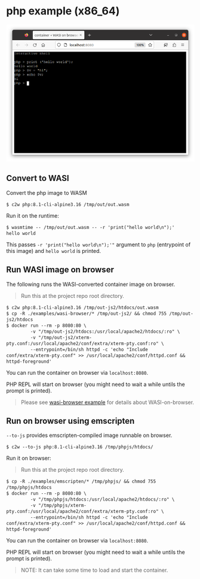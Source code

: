 # php example (x86_64)

![PHP x86_64 on browser](../../docs/images/php-hello-x86-64-wasi-on-browser.png)

## Convert to WASI

Convert the php image to WASM

```
$ c2w php:8.1-cli-alpine3.16 /tmp/out/out.wasm
```

Run it on the runtime:

```
$ wasmtime -- /tmp/out/out.wasm -- -r 'print("hello world\n");'
hello world
```

This passes `-r 'print("hello world\n");'"` argument to `php` (entrypoint of this image) and `hello world` is printed.

## Run WASI image on browser

The following runs the WASI-converted container image on browser.

> Run this at the project repo root directory.

```
$ c2w php:8.1-cli-alpine3.16 /tmp/out-js2/htdocs/out.wasm
$ cp -R ./examples/wasi-browser/* /tmp/out-js2/ && chmod 755 /tmp/out-js2/htdocs
$ docker run --rm -p 8080:80 \
         -v "/tmp/out-js2/htdocs:/usr/local/apache2/htdocs/:ro" \
         -v "/tmp/out-js2/xterm-pty.conf:/usr/local/apache2/conf/extra/xterm-pty.conf:ro" \
         --entrypoint=/bin/sh httpd -c 'echo "Include conf/extra/xterm-pty.conf" >> /usr/local/apache2/conf/httpd.conf && httpd-foreground'
```

You can run the container on browser via `localhost:8080`.

PHP REPL will start on browser (you might need to wait a while untils the prompt is printed).

> Please see [wasi-browser example](../wasi-browser) for details about WASI-on-browser.

## Run on browser using emscripten

`--to-js` provides emscripten-compiled image runnable on browser.

```
$ c2w --to-js php:8.1-cli-alpine3.16 /tmp/phpjs/htdocs/
```

Run it on browser:

> Run this at the project repo root directory.

```
$ cp -R ./examples/emscripten/* /tmp/phpjs/ && chmod 755 /tmp/phpjs/htdocs
$ docker run --rm -p 8080:80 \
         -v "/tmp/phpjs/htdocs:/usr/local/apache2/htdocs/:ro" \
         -v "/tmp/phpjs/xterm-pty.conf:/usr/local/apache2/conf/extra/xterm-pty.conf:ro" \
         --entrypoint=/bin/sh httpd -c 'echo "Include conf/extra/xterm-pty.conf" >> /usr/local/apache2/conf/httpd.conf && httpd-foreground'
```

You can run the container on browser via `localhost:8080`.

PHP REPL will start on browser (you might need to wait a while untils the prompt is printed).

> NOTE: It can take some time to load and start the container.

